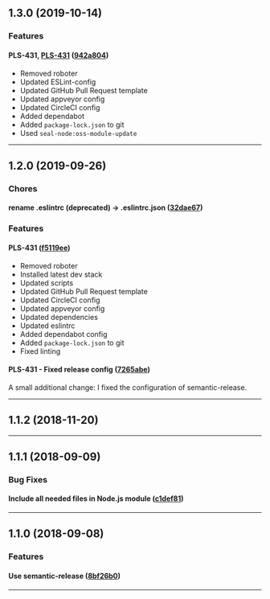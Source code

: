 ## 1.3.0 (2019-10-14)

### Features


#### PLS-431, [PLS-431](https://jira.sealsystems.de/jira/browse/PLS-431) ([942a804](https://github.com/sealsystems/node-countingstream/commit/942a804))

- Removed roboter
 - Updated ESLint-config
 - Updated GitHub Pull Request template
 - Updated appveyor config
 - Updated CircleCI config
 - Added dependabot
 - Added `package-lock.json` to git
 - Used `seal-node:oss-module-update`


---

## 1.2.0 (2019-09-26)

### Chores


#### rename .eslintrc (deprecated) -> .eslintrc.json ([32dae67](https://github.com/sealsystems/node-countingstream/commit/32dae67))

### Features


#### PLS-431 ([f5119ee](https://github.com/sealsystems/node-countingstream/commit/f5119ee))

- Removed roboter
 - Installed latest dev stack
 - Updated scripts
 - Updated GitHub Pull Request template
 - Updated CircleCI config
 - Updated appveyor config
 - Updated dependencies
 - Updated eslintrc
 - Added dependabot config
 - Added `package-lock.json` to git
 - Fixed linting
#### PLS-431 - Fixed release config ([7265abe](https://github.com/sealsystems/node-countingstream/commit/7265abe))

A small additional change: I fixed the configuration of semantic-release.


---

## 1.1.2 (2018-11-20)



---

## 1.1.1 (2018-09-09)

### Bug Fixes


#### Include all needed files in Node.js module ([c1def81](https://github.com/sealsystems/node-countingstream/commit/c1def81))



---

## 1.1.0 (2018-09-08)

### Features


#### Use semantic-release ([8bf26b0](https://github.com/sealsystems/node-countingstream/commit/8bf26b0))



---
